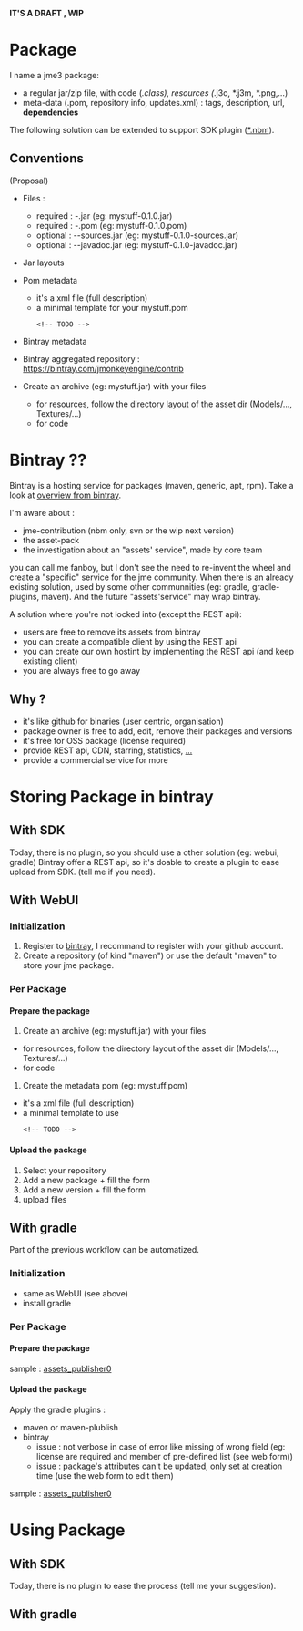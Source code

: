 **IT'S A DRAFT , WIP**

# Package

I name a jme3 package:

- a regular jar/zip file, with code (*.class), resources (*.j3o, *.j3m, *.png,...)
- meta-data (.pom, repository info, updates.xml) : tags, description, url, **dependencies**

The following solution can be extended to support SDK plugin ([*.nbm](http://wiki.netbeans.org/DevFaqWhatIsNbm)).

## Conventions

(Proposal)

* Files :
  * required : <name>-<version>.jar (eg: mystuff-0.1.0.jar)
  * required : <name>-<version>.pom (eg: mystuff-0.1.0.pom)
  * optional : <name>-<version>-sources.jar (eg: mystuff-0.1.0-sources.jar)
  * optional : <name>-<version>-javadoc.jar (eg: mystuff-0.1.0-javadoc.jar)
* Jar layouts
* Pom metadata
  * it's a xml file (full description)
  * a minimal template for your mystuff.pom
    ```
    <!-- TODO -->
    ```
* Bintray metadata
* Bintray aggregated repository : https://bintray.com/jmonkeyengine/contrib

* Create an archive (eg: mystuff.jar) with your files
  * for resources, follow the directory layout of the asset dir (Models/..., Textures/...)
  * for code

# Bintray ??

Bintray is a hosting service for packages (maven, generic, apt, rpm).
Take a look at [overview from bintray](https://bintray.com/howbintrayworks#page1).

I'm aware about :
* jme-contribution (nbm only, svn or the wip next version)
* the asset-pack
* the investigation about an "assets' service", made by core team

you can call me fanboy, but I don't see the need to re-invent the wheel and create a "specific" service for the jme community. When there is an already existing solution, used by some other communnities (eg: gradle, gradle-plugins, maven). And the future "assets'service" may wrap bintray.

A solution where you're not locked into (except the REST api):

* users are free to remove its assets from bintray
* you can create a compatible client by using the REST api
* you can create our own hostint by implementing the REST api (and keep existing client)
* you are always free to go away

## Why ?

* it's like github for binaries (user centric, organisation)
* package owner is free to add, edit, remove their packages and versions
* it's free for OSS package (license required)
* provide REST api, CDN, starring, statistics, [...](https://bintray.com/)
* provide a commercial service for more

# Storing Package in bintray

## With SDK

Today, there is no plugin, so you should use a other solution (eg: webui, gradle)
Bintray offer a REST api, so it's doable to create a plugin to ease upload from SDK. (tell me if you need).

## With WebUI

### Initialization

1. Register to [bintray](https://bintray.com/), I recommand to register with your github account.
2. Create a repository (of kind "maven") or use the default "maven" to store your jme package.

### Per Package

#### Prepare the package

1. Create an archive (eg: mystuff.jar) with your files
  * for resources, follow the directory layout of the asset dir (Models/..., Textures/...)
  * for code
1. Create the metadata pom (eg: mystuff.pom)
  * it's a xml file (full description)
  * a minimal template to use
    ```
    <!-- TODO -->
    ```

#### Upload the package

1. Select your repository
2. Add a new package + fill the form
3. Add a new version + fill the form
4. upload files

## With gradle

Part of the previous workflow can be automatized.

### Initialization

* same as WebUI (see above)
* install gradle

### Per Package

#### Prepare the package

sample : [assets_publisher0]()

#### Upload the package

Apply the gradle plugins :

* maven or maven-plublish
* bintray
  * issue : not verbose in case of error like missing of wrong field (eg: license are required and member of pre-defined list (see web form))
  * issue : package's attributes can't be updated, only set at creation time (use the web form to edit them)

sample : [assets_publisher0]()

# Using Package

## With SDK

Today, there is no plugin to ease the process (tell me your suggestion).

## With gradle
